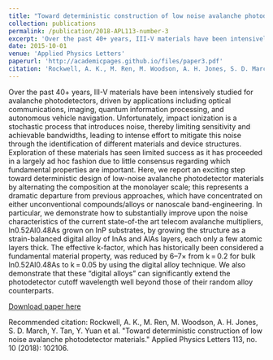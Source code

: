 ```yaml
---
title: "Toward deterministic construction of low noise avalanche photodetector materials"
collection: publications
permalink: /publication/2018-APL113-number-3
excerpt: 'Over the past 40+ years, III-V materials have been intensively studied for avalanche photodetectors, driven by applications including optical communications, imaging, quantum information processing, and autonomous vehicle navigation. Unfortunately, impact ionization is a stochastic process that introduces noise, thereby limiting sensitivity and achievable bandwidths, leading to intense effort to mitigate this noise through the identification of different materials and device structures. Exploration of these materials has seen limited success as it has proceeded in a largely ad hoc fashion due to little consensus regarding which fundamental properties are important. Here, we report an exciting step toward deterministic design of low-noise avalanche photodetector materials by alternating the composition at the monolayer scale; this represents a dramatic departure from previous approaches, which have concentrated on either unconventional compounds/alloys or nanoscale band-engineering. In particular, we demonstrate how to substantially improve upon the noise characteristics of the current state-of-the art telecom avalanche multipliers, In0.52Al0.48As grown on InP substrates, by growing the structure as a strain-balanced digital alloy of InAs and AlAs layers, each only a few atomic layers thick. The effective k-factor, which has historically been considered a fundamental material property, was reduced by 6–7× from k = 0.2 for bulk In0.52Al0.48As to k = 0.05 by using the digital alloy technique. We also demonstrate that these “digital alloys” can significantly extend the photodetector cutoff wavelength well beyond those of their random alloy counterparts.'
date: 2015-10-01
venue: 'Applied Physics Letters'
paperurl: 'http://academicpages.github.io/files/paper3.pdf'
citation: 'Rockwell, A. K., M. Ren, M. Woodson, A. H. Jones, S. D. March, Y. Tan, Y. Yuan et al. "Toward deterministic construction of low noise avalanche photodetector materials." Applied Physics Letters 113, no. 10 (2018): 102106.'
---
```

Over the past 40+ years, III-V materials have been intensively studied for avalanche photodetectors, driven by applications including optical communications, imaging, quantum information processing, and autonomous vehicle navigation. Unfortunately, impact ionization is a stochastic process that introduces noise, thereby limiting sensitivity and achievable bandwidths, leading to intense effort to mitigate this noise through the identification of different materials and device structures. Exploration of these materials has seen limited success as it has proceeded in a largely ad hoc fashion due to little consensus regarding which fundamental properties are important. Here, we report an exciting step toward deterministic design of low-noise avalanche photodetector materials by alternating the composition at the monolayer scale; this represents a dramatic departure from previous approaches, which have concentrated on either unconventional compounds/alloys or nanoscale band-engineering. In particular, we demonstrate how to substantially improve upon the noise characteristics of the current state-of-the art telecom avalanche multipliers, In0.52Al0.48As grown on InP substrates, by growing the structure as a strain-balanced digital alloy of InAs and AlAs layers, each only a few atomic layers thick. The effective k-factor, which has historically been considered a fundamental material property, was reduced by 6–7× from k = 0.2 for bulk In0.52Al0.48As to k = 0.05 by using the digital alloy technique. We also demonstrate that these “digital alloys” can significantly extend the photodetector cutoff wavelength well beyond those of their random alloy counterparts.

[Download paper here](https://aip.scitation.org/doi/10.1063/1.5040592)

Recommended citation: Rockwell, A. K., M. Ren, M. Woodson, A. H. Jones, S. D. March, Y. Tan, Y. Yuan et al. "Toward deterministic construction of low noise avalanche photodetector materials." Applied Physics Letters 113, no. 10 (2018): 102106.
